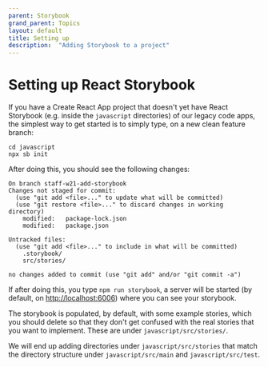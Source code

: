 ```yaml
---
parent: Storybook
grand_parent: Topics
layout: default
title: Setting up
description:  "Adding Storybook to a project"
---
```


# Setting up React Storybook

If you have a Create React App project that doesn't yet have React Storybook (e.g. inside the `javascript` directories) of our legacy code apps,
the simplest way to get started is to simply type, on a new clean feature branch:

```
cd javascript
npx sb init
```

After doing this, you should see the following changes:

```
On branch staff-w21-add-storybook
Changes not staged for commit:
  (use "git add <file>..." to update what will be committed)
  (use "git restore <file>..." to discard changes in working directory)
	modified:   package-lock.json
	modified:   package.json

Untracked files:
  (use "git add <file>..." to include in what will be committed)
	.storybook/
	src/stories/

no changes added to commit (use "git add" and/or "git commit -a")
```

If after doing this, you type `npm run storybook`, a server will be started (by default, on <http://localhost:6006>) where
you can see your storybook.

The storybook is populated, by default, with some example stories, which you should delete so that they don't get confused with the real 
stories that you want to implement.   These are under `javascript/src/stories/`.   

We will end up adding directories under `javascript/src/stories` that match 
the directory structure under `javascript/src/main` and `javascript/src/test`.
